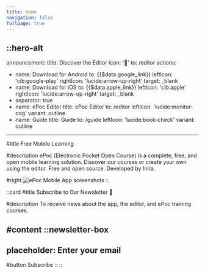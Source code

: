 ```yaml
---
title: Home
navigation: false 
fullpage: true
---
```


::hero-alt
---
announcement:
title: Discover the Editor
icon: '🎉'
to: /editor
actions:
- name: Download for Android
  to: {{$data.google_link}}
  leftIcon: 'cib:google-play'
  rightIcon: 'lucide:arrow-up-right'
  target: _blank
- name: Download for iOS
  to: {{$data.apple_link}}
  leftIcon: 'cib:apple'
  rightIcon: 'lucide:arrow-up-right'
  target: _blank
- separator: true
- name: ePoc Editor
  title: ePoc Editor
  to: /editor
  leftIcon: 'lucide:monitor-cog'
  variant: outline
- name: Guide
  title: Guide
  to: /guide
  leftIcon: 'lucide:book-check'
  variant: outline
---

#title
Free Mobile Learning

#description
ePoc (Electronic Pocket Open Course) is a complete, free, and open mobile learning solution. Discover our courses or create your own using the editor. Free and open source. Developed by Inria.

#right
![ePoc Mobile App screenshots](/images/epoc-promo-blanc.png)
::

::card
#title
Subscribe to Our Newsletter 💌

#description
To receive news about the app, the editor, and ePoc training courses.

#content
::newsletter-box
---
placeholder: Enter your email
---
#button
Subscribe
::
::
